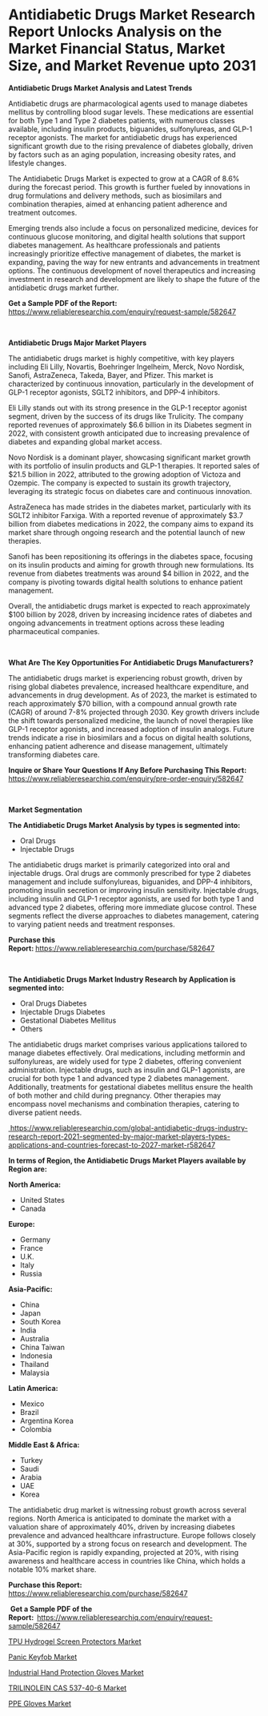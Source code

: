 <p><h1>Antidiabetic Drugs Market Research Report Unlocks Analysis on the Market Financial Status, Market Size, and Market Revenue upto 2031</h1></p><p><strong>Antidiabetic Drugs Market Analysis and Latest Trends</strong></p>
<p><p>Antidiabetic drugs are pharmacological agents used to manage diabetes mellitus by controlling blood sugar levels. These medications are essential for both Type 1 and Type 2 diabetes patients, with numerous classes available, including insulin products, biguanides, sulfonylureas, and GLP-1 receptor agonists. The market for antidiabetic drugs has experienced significant growth due to the rising prevalence of diabetes globally, driven by factors such as an aging population, increasing obesity rates, and lifestyle changes. </p><p>The Antidiabetic Drugs Market is expected to grow at a CAGR of 8.6% during the forecast period. This growth is further fueled by innovations in drug formulations and delivery methods, such as biosimilars and combination therapies, aimed at enhancing patient adherence and treatment outcomes. </p><p>Emerging trends also include a focus on personalized medicine, devices for continuous glucose monitoring, and digital health solutions that support diabetes management. As healthcare professionals and patients increasingly prioritize effective management of diabetes, the market is expanding, paving the way for new entrants and advancements in treatment options. The continuous development of novel therapeutics and increasing investment in research and development are likely to shape the future of the antidiabetic drugs market further.</p></p>
<p><strong>Get a Sample PDF of the Report:&nbsp;</strong> <a href="https://www.reliableresearchiq.com/enquiry/request-sample/582647?utm_campaign=1257&utm_medium=2&utm_source=Github&utm_content=ia&utm_term=27092024&utm_id=antidiabetic-drugs">https://www.reliableresearchiq.com/enquiry/request-sample/582647</a></p>
<p>&nbsp;</p>
<p><strong>Antidiabetic Drugs Major Market Players</strong></p>
<p><p>The antidiabetic drugs market is highly competitive, with key players including Eli Lilly, Novartis, Boehringer Ingelheim, Merck, Novo Nordisk, Sanofi, AstraZeneca, Takeda, Bayer, and Pfizer. This market is characterized by continuous innovation, particularly in the development of GLP-1 receptor agonists, SGLT2 inhibitors, and DPP-4 inhibitors.</p><p>Eli Lilly stands out with its strong presence in the GLP-1 receptor agonist segment, driven by the success of its drugs like Trulicity. The company reported revenues of approximately $6.6 billion in its Diabetes segment in 2022, with consistent growth anticipated due to increasing prevalence of diabetes and expanding global market access.</p><p>Novo Nordisk is a dominant player, showcasing significant market growth with its portfolio of insulin products and GLP-1 therapies. It reported sales of $21.5 billion in 2022, attributed to the growing adoption of Victoza and Ozempic. The company is expected to sustain its growth trajectory, leveraging its strategic focus on diabetes care and continuous innovation.</p><p>AstraZeneca has made strides in the diabetes market, particularly with its SGLT2 inhibitor Farxiga. With a reported revenue of approximately $3.7 billion from diabetes medications in 2022, the company aims to expand its market share through ongoing research and the potential launch of new therapies.</p><p>Sanofi has been repositioning its offerings in the diabetes space, focusing on its insulin products and aiming for growth through new formulations. Its revenue from diabetes treatments was around $4 billion in 2022, and the company is pivoting towards digital health solutions to enhance patient management.</p><p>Overall, the antidiabetic drugs market is expected to reach approximately $100 billion by 2028, driven by increasing incidence rates of diabetes and ongoing advancements in treatment options across these leading pharmaceutical companies.</p></p>
<p>&nbsp;</p>
<p><strong>What Are The Key Opportunities For Antidiabetic Drugs Manufacturers?</strong></p>
<p><p>The antidiabetic drugs market is experiencing robust growth, driven by rising global diabetes prevalence, increased healthcare expenditure, and advancements in drug development. As of 2023, the market is estimated to reach approximately $70 billion, with a compound annual growth rate (CAGR) of around 7-8% projected through 2030. Key growth drivers include the shift towards personalized medicine, the launch of novel therapies like GLP-1 receptor agonists, and increased adoption of insulin analogs. Future trends indicate a rise in biosimilars and a focus on digital health solutions, enhancing patient adherence and disease management, ultimately transforming diabetes care.</p></p>
<p><strong>Inquire or Share Your Questions If Any Before Purchasing This Report:</strong> <a href="https://www.reliableresearchiq.com/enquiry/pre-order-enquiry/582647?utm_campaign=1257&utm_medium=2&utm_source=Github&utm_content=ia&utm_term=27092024&utm_id=antidiabetic-drugs">https://www.reliableresearchiq.com/enquiry/pre-order-enquiry/582647</a></p>
<p>&nbsp;</p>
<p><strong>Market Segmentation</strong></p>
<p><strong>The Antidiabetic Drugs Market Analysis by types is segmented into:</strong></p>
<p><ul><li>Oral Drugs</li><li>Injectable Drugs</li></ul></p>
<p><p>The antidiabetic drugs market is primarily categorized into oral and injectable drugs. Oral drugs are commonly prescribed for type 2 diabetes management and include sulfonylureas, biguanides, and DPP-4 inhibitors, promoting insulin secretion or improving insulin sensitivity. Injectable drugs, including insulin and GLP-1 receptor agonists, are used for both type 1 and advanced type 2 diabetes, offering more immediate glucose control. These segments reflect the diverse approaches to diabetes management, catering to varying patient needs and treatment responses.</p></p>
<p><strong>Purchase this Report:&nbsp;</strong><a href="https://www.reliableresearchiq.com/purchase/582647?utm_campaign=1257&utm_medium=2&utm_source=Github&utm_content=ia&utm_term=27092024&utm_id=antidiabetic-drugs">https://www.reliableresearchiq.com/purchase/582647</a></p>
<p>&nbsp;</p>
<p><strong>The Antidiabetic Drugs Market Industry Research by Application is segmented into:</strong></p>
<p><ul><li>Oral Drugs Diabetes</li><li>Injectable Drugs Diabetes</li><li>Gestational Diabetes Mellitus</li><li>Others</li></ul></p>
<p><p>The antidiabetic drugs market comprises various applications tailored to manage diabetes effectively. Oral medications, including metformin and sulfonylureas, are widely used for type 2 diabetes, offering convenient administration. Injectable drugs, such as insulin and GLP-1 agonists, are crucial for both type 1 and advanced type 2 diabetes management. Additionally, treatments for gestational diabetes mellitus ensure the health of both mother and child during pregnancy. Other therapies may encompass novel mechanisms and combination therapies, catering to diverse patient needs.</p></p>
<p><a href="https://www.reliableresearchiq.com/global-antidiabetic-drugs-industry-research-report-2021-segmented-by-major-market-players-types-applications-and-countries-forecast-to-2027-market-r582647?utm_campaign=1257&utm_medium=2&utm_source=Github&utm_content=ia&utm_term=27092024&utm_id=antidiabetic-drugs">&nbsp;https://www.reliableresearchiq.com/global-antidiabetic-drugs-industry-research-report-2021-segmented-by-major-market-players-types-applications-and-countries-forecast-to-2027-market-r582647</a></p>
<p><strong>In terms of Region, the Antidiabetic Drugs Market Players available by Region are:</strong></p>
<p>
    <p> <strong> North America: </strong>
        <ul>
            <li>United States</li>
            <li>Canada</li>
        </ul>
        </p> 
    <p> <strong> Europe: </strong>
        <ul>
            <li>Germany</li>
            <li>France</li>
            <li>U.K.</li>
            <li>Italy</li>
            <li>Russia</li>
        </ul>
        </p> 
    <p> <strong> Asia-Pacific: </strong>
        <ul>
            <li>China</li>
            <li>Japan</li>
            <li>South Korea</li>
            <li>India</li>
            <li>Australia</li>
            <li>China Taiwan</li>
            <li>Indonesia</li>
            <li>Thailand</li>
            <li>Malaysia</li>
        </ul>
        </p> 
    <p> <strong> Latin America: </strong>
        <ul>
            <li>Mexico</li>
            <li>Brazil</li>
            <li>Argentina Korea</li>
            <li>Colombia</li>
        </ul>
        </p> 
    <p> <strong> Middle East & Africa: </strong>
        <ul>
            <li>Turkey</li>
            <li>Saudi</li>
            <li>Arabia</li>
            <li>UAE</li>
            <li>Korea</li>
        </ul>
    </p>
    </p>
<p><p>The antidiabetic drug market is witnessing robust growth across several regions. North America is anticipated to dominate the market with a valuation share of approximately 40%, driven by increasing diabetes prevalence and advanced healthcare infrastructure. Europe follows closely at 30%, supported by a strong focus on research and development. The Asia-Pacific region is rapidly expanding, projected at 20%, with rising awareness and healthcare access in countries like China, which holds a notable 10% market share.</p></p>
<p><strong>Purchase this Report: </strong><a href="https://www.reliableresearchiq.com/purchase/582647?utm_campaign=1257&utm_medium=2&utm_source=Github&utm_content=ia&utm_term=27092024&utm_id=antidiabetic-drugs">https://www.reliableresearchiq.com/purchase/582647</a></p>
<p>&nbsp;<strong>Get a Sample PDF of the Report:&nbsp;&nbsp;</strong><a href="https://www.reliableresearchiq.com/enquiry/request-sample/582647?utm_campaign=1257&utm_medium=2&utm_source=Github&utm_content=ia&utm_term=27092024&utm_id=antidiabetic-drugs">https://www.reliableresearchiq.com/enquiry/request-sample/582647</a></p>
<p><strong></strong></p>
<p><p><a href="https://issuu.com/reportprime-2/docs/tpu-hydrogel-screen-protectors-mark_a497ba7161a156?utm_campaign=1257&utm_medium=2&utm_source=Github&utm_content=ia&utm_term=27092024&utm_id=antidiabetic-drugs">TPU Hydrogel Screen Protectors Market</a></p><p><a href="https://issuu.com/reportprime-2/docs/panic-keyfob-market-size-2030.pptx_a61314202bd5ca?utm_campaign=1257&utm_medium=2&utm_source=Github&utm_content=ia&utm_term=27092024&utm_id=antidiabetic-drugs">Panic Keyfob Market</a></p><p><a href="https://www.linkedin.com/pulse/industrial-hand-protection-gloves-market-insights-products-qapxe?utm_campaign=1257&utm_medium=2&utm_source=Github&utm_content=ia&utm_term=27092024&utm_id=antidiabetic-drugs">Industrial Hand Protection Gloves Market</a></p><p><a href="https://github.com/JavierDDowns/Market-Research-Report-List-1/blob/main/trilinolein-cas-537-40-6-market.md?utm_campaign=1257&utm_medium=2&utm_source=Github&utm_content=ia&utm_term=27092024&utm_id=antidiabetic-drugs">TRILINOLEIN CAS 537-40-6 Market</a></p><p><a href="https://www.linkedin.com/pulse/deep-dive-ppe-gloves-market-itstrends-segmentation-competitive-aybke?utm_campaign=1257&utm_medium=2&utm_source=Github&utm_content=ia&utm_term=27092024&utm_id=antidiabetic-drugs">PPE Gloves Market</a></p></p>